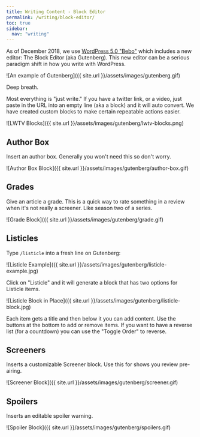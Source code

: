 ```yaml
---
title: Writing Content - Block Editor
permalink: /writing/block-editor/
toc: true
sidebar:
  nav: "writing"
---
```


As of December 2018, we use [WordPress 5.0 "Bebo"](https://wordpress.org/news/2018/12/bebo/) which includes a new editor: The Block Editor (aka Gutenberg). This new editor can be a serious paradigm shift in how you write with WordPress.

![An example of Gutenberg]({{ site.url }}/assets/images/gutenberg.gif)

Deep breath.

Most everything is "just write." If you have a twitter link, or a video, just paste in the URL into an empty line (aka a block) and it will auto convert. We have created custom blocks to make certain repeatable actions easier.

![LWTV Blocks]({{ site.url }}/assets/images/gutenberg/lwtv-blocks.png)

## Author Box

Insert an author box. Generally you won't need this so don't worry.

![Author Box Block]({{ site.url }}/assets/images/gutenberg/author-box.gif)

## Grades

Give an article a grade. This is a quick way to rate something in a review when it's not really a screener. Like season two of a series.

![Grade Block]({{ site.url }}/assets/images/gutenberg/grade.gif)

## Listicles

Type `/listicle` into a fresh line on Gutenberg:

![Listicle Example]({{ site.url }}/assets/images/gutenberg/listicle-example.jpg)

Click on "Listicle" and it will generate a block that has two options for Listicle items.

![Listicle Block in Place]({{ site.url }}/assets/images/gutenberg/listicle-block.jpg)

Each item gets a title and then below it you can add content. Use the buttons at the bottom to add or remove items. If you want to have a reverse list (for a countdown) you can use the "Toggle Order" to reverse.

## Screeners

Inserts a customizable Screener block. Use this for shows you review pre-airing.

![Screener Block]({{ site.url }}/assets/images/gutenberg/screener.gif)

## Spoilers

Inserts an editable spoiler warning.

![Spoiler Block]({{ site.url }}/assets/images/gutenberg/spoilers.gif)
